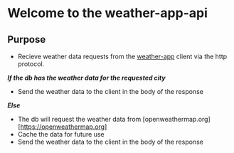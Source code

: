 # Welcome to the weather-app-api

## Purpose

- Recieve weather data requests from the [weather-app](https://github.com/HenrySJ/weather-app) client via the http protocol.

**_If the db has the weather data for the requested city_**

- Send the weather data to the client in the body of the response

**_Else_**

- The db will request the weather data from [openweathermap.org][https://openweathermap.org]
- Cache the data for future use
- Send the weather data to the client in the body of the response
